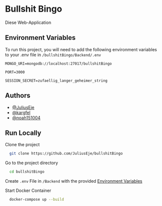 
# Bullshit Bingo

Diese Web-Application 

## Environment Variables

To run this project, you will need to add the following environment variables to your .env file in `/bullshitBingo/Backend/.env`

`MONGO_URI=mongodb://localhost:27017/bullshitBingo`

`PORT=3000`

`SESSION_SECRET=zufaellig_langer_geheimer_string`
## Authors

- [@JuliusEje](https://github.com/JuliusEje)
- [@kargfel](https://github.com/kargfel)
- [@noah151004](https://github.com/noah151004)


## Run Locally

Clone the project

```bash
  git clone https://github.com/JuliusEje/bullshitBingo
```

Go to the project directory

```bash
  cd bullshitBingo
```

Create `.env` File in `/Backend` with the provided [Environment Variables](##-Environment-Variables)

Start Docker Container

```bash
  docker-compose up --build
```


